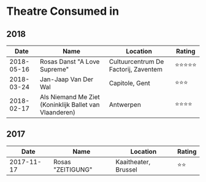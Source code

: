 # Theatre Consumed in 

## 2018

| Date | Name | Location | Rating |
| --- | --- | --- | --- |
| 2018-05-16 | Rosas Danst "A Love Supreme" | Cultuurcentrum De Factorij, Zaventem | ⭐️⭐️⭐️⭐️⭐️ |
| 2018-03-24 | Jan-Jaap Van Der Wal | Capitole, Gent | ⭐️⭐️⭐️ |
| 2018-02-17 | Als Niemand Me Ziet (Koninklijk Ballet van Vlaanderen) | Antwerpen | ⭐️⭐️⭐️⭐️ |

## 2017

| Date | Name | Location | Rating |
| --- | --- | --- | --- |
| 2017-11-17 | Rosas "ZEITIGUNG" | Kaaitheater, Brussel | ⭐️⭐️ |

